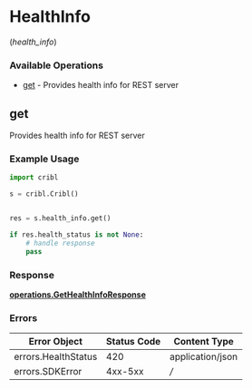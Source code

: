 # HealthInfo
(*health_info*)

### Available Operations

* [get](#get) - Provides health info for REST server

## get

Provides health info for REST server

### Example Usage

```python
import cribl

s = cribl.Cribl()


res = s.health_info.get()

if res.health_status is not None:
    # handle response
    pass

```


### Response

**[operations.GetHealthInfoResponse](../../models/operations/gethealthinforesponse.md)**
### Errors

| Error Object        | Status Code         | Content Type        |
| ------------------- | ------------------- | ------------------- |
| errors.HealthStatus | 420                 | application/json    |
| errors.SDKError     | 4xx-5xx             | */*                 |
